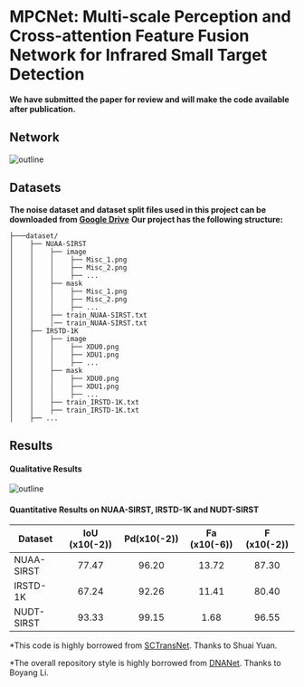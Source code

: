 # MPCNet: Multi-scale Perception and Cross-attention Feature Fusion Network for Infrared Small Target Detection

**We have submitted the paper for review and will make the code available after publication.**

## Network
![outline](image/img1.jpg)

## Datasets
**The noise dataset and dataset split files used in this project can be downloaded from [Google Drive](https://drive.google.com/file/d/1kkoi5UcaqlRiURACvlkzfQRV5IzSRJ_e/view?usp=sharing)**
**Our project has the following structure:**
  ```
  ├───dataset/
  │    ├── NUAA-SIRST
  │    │    ├── image
  │    │    │    ├── Misc_1.png
  │    │    │    ├── Misc_2.png
  │    │    │    ├── ...
  │    │    ├── mask
  │    │    │    ├── Misc_1.png
  │    │    │    ├── Misc_2.png
  │    │    │    ├── ...
  │    │    ├── train_NUAA-SIRST.txt
  │    │    │── train_NUAA-SIRST.txt
  │    ├── IRSTD-1K
  │    │    ├── image
  │    │    │    ├── XDU0.png
  │    │    │    ├── XDU1.png
  │    │    │    ├── ...
  │    │    ├── mask
  │    │    │    ├── XDU0.png
  │    │    │    ├── XDU1.png
  │    │    │    ├── ...
  │    │    ├── train_IRSTD-1K.txt
  │    │    ├── train_IRSTD-1K.txt
  │    ├── ...  
  ```
<be>

## Results
#### Qualitative Results

![outline](image/img2.jpg)

#### Quantitative Results on NUAA-SIRST, IRSTD-1K and NUDT-SIRST

| Dataset         | IoU (x10(-2)) | Pd(x10(-2))| Fa (x10(-6))|  F (x10(-2))|
| ------------- |:-------------:|:-----:|:-----:|:-----:|
| NUAA-SIRST    | 77.47  |  96.20 | 13.72 | 87.30 |
| IRSTD-1K      | 67.24  |  92.26 | 11.41 | 80.40 |
| NUDT-SIRST    | 93.33  |  99.15 | 1.68  | 96.55 |


*This code is highly borrowed from [SCTransNet](https://github.com/xdFai/SCTransNet). Thanks to Shuai Yuan.

*The overall repository style is highly borrowed from [DNANet](https://github.com/YeRen123455/Infrared-Small-Target-Detection). Thanks to Boyang Li.








